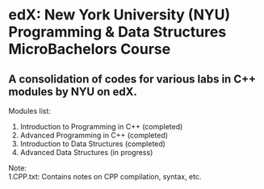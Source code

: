 # edX: New York University (NYU) Programming & Data Structures MicroBachelors Course


<h2>A consolidation of codes for various labs in C++ modules by NYU on edX.</h2>

Modules list:
<ol>
  <li>Introduction to Programming in C++ (completed)</li>
  <li>Advanced Programming in C++ (completed)</li>
  <li>Introduction to Data Structures (completed)</li>
  <li>Advanced Data Structures (in progress)</li>
</ol>

Note: \
1.CPP.txt:  Contains notes on CPP compilation, syntax, etc.
